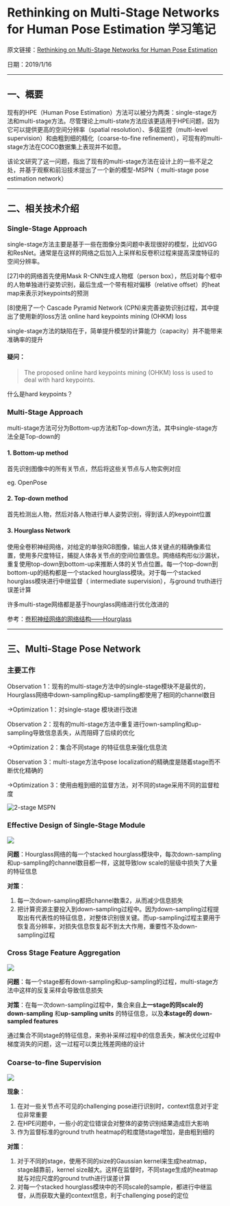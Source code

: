 # Rethinking on Multi-Stage Networks for Human Pose Estimation 学习笔记

原文链接：[Rethinking on Multi-Stage Networks for Human Pose Estimation](https://arxiv.org/pdf/1803.09894.pdf)

日期：2019/1/16

------

## 一、概要

现有的HPE（Human Pose Estimation）方法可以被分为两类：single-stage方法和multi-stage方法。尽管理论上multi-state方法应该更适用于HPE问题，因为它可以提供更高的空间分辨率（spatial resolution）、多级监控（multi-level supervision）和由粗到细的精化（coarse-to-fine refinement），可现有的multi-stage方法在COCO数据集上表现并不如意。

该论文研究了这一问题，指出了现有的multi-stage方法在设计上的一些不足之处，并基于观察和前沿技术提出了一个新的模型-MSPN（ multi-stage pose estimation network）

------

## 二、相关技术介绍

### Single-Stage Approach 

single-stage方法主要是基于一些在图像分类问题中表现很好的模型，比如VGG和ResNet。通常是在这样的网络之后加入上采样和反卷积过程来提高深度特征的空间分辨率。

[27]中的网络首先使用Mask R-CNN生成人物框（person box），然后对每个框中的人物单独进行姿势识别，最后生成一个带有相对偏移（relative offset）的heat map来表示对keypoints的预测

[8]使用了一个 Cascade Pyramid Network (CPN)来完善姿势识别过程，其中提出了使用新的loss方法 online hard keypoints mining (OHKM) loss 

single-stage方法的缺陷在于，简单提升模型的计算能力（capacity）并不能带来准确率的提升

#### 疑问：

> The proposed online hard keypoints mining (OHKM) loss is used to deal with hard keypoints. 

什么是hard keypoints？

### Multi-Stage Approach 

multi-stage方法可分为Bottom-up方法和Top-down方法，其中single-stage方法全是Top-down的

#### 1. Bottom-up method

首先识别图像中的所有关节点，然后将这些关节点与人物实例对应

eg. OpenPose

#### 2. Top-down method

首先检测出人物，然后对各人物进行单人姿势识别，得到该人的keypoint位置

#### 3. Hourglass Network

使用全卷积神经网络，对给定的单张RGB图像，输出人体关键点的精确像素位置，使用多尺度特征，捕捉人体各关节点的空间位置信息。网络结构形似沙漏状，重复使用top-down到bottom-up来推断人体的关节点位置。每一个top-down到bottom-up的结构都是一个stacked hourglass模块。对于每一个stacked hourglass模块进行中继监督（ intermediate supervision），与ground truth进行误差计算

许多multi-stage网络都是基于hourglass网络进行优化改进的

参考：[卷积神经网络的网络结构——Hourglass](https://blog.csdn.net/u013841196/article/details/81048237 )

------

## 三、Multi-Stage Pose Network 

### 主要工作

Observation 1：现有的multi-stage方法中的single-stage模块不是最优的，Hourglass网络中down-sampling和up-sampling都使用了相同的channel数目

->Optimization 1：对single-stage 模块进行改进



Observation 2：现有的multi-stage方法中重复进行own-sampling和up-sampling导致信息丢失，从而阻碍了后续的优化

->Optimization 2：集合不同stage 的特征信息来强化信息流



Observation 3：multi-stage方法中pose localization的精确度是随着stage而不断优化精确的

->Optimization 3：使用由粗到细的监督方法，对不同的stage采用不同的监督粒度



![2-stage MSPN](./assets/1-1.png)



### Effective Design of Single-Stage Module

![](./assets/1-2.png)



**问题**：Hourglass网络的每一个stacked hourglass模块中，每次down-sampling和up-sampling的channel数目都一样，这就导致low scale的层级中损失了大量的特征信息

**对策**：

1. 每一次down-sampling都把channel数乘2，从而减少信息损失
2. 把计算资源主要投入到down-sampling过程中。因为down-sampling过程提取出有代表性的特征信息，对整体识别很关键。而up-sampling过程主要用于恢复高分辨率，对损失信息恢复起不到太大作用，重要性不及down-sampling过程



### Cross Stage Feature Aggregation

![](./assets/1-3.png)



**问题**：每一个stage都有down-sampling和up-sampling的过程，multi-stage方法中这样的反复采样会导致信息损失

**对策**：在每一次down-sampling过程中，集合来自**上一stage的同scale的 down-sampling** 和**up-sampling units** 的特征信息，以及**本stage的 down-sampled features** 

通过集合不同stage的特征信息，来弥补采样过程中的信息丢失，解决优化过程中梯度消失的问题，这一过程可以类比残差网络的设计

### Coarse-to-ﬁne Supervision

![](./assets/1-4.png) 

**现象**：

1. 在对一些关节点不可见的challenging pose进行识别时，context信息对于定位非常重要
2. 在HPE问题中，一些小的定位错误会对整体的姿势识别结果造成巨大影响
3. 作为监督标准的ground truth heatmap的粒度随stage增加，是由粗到细的

**对策**：

1. 对于不同的stage，使用不同的size的Gaussian kernel来生成heatmap，stage越靠前，kernel size越大。这样在监督时，不同stage生成的heatmap就与对应尺度的ground truth进行误差计算
2. 对每一个stacked hourglass模块中的不同scale的sample，都进行中继监督，从而获取大量的context信息，利于challenging pose的定位